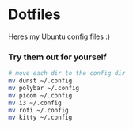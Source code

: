 # Dotfiles
Heres my Ubuntu config files :)

### Try them out for yourself
```sh
# move each dir to the config dir
mv dunst ~/.config
mv polybar ~/.config
mv picom ~/.config
mv i3 ~/.config
mv rofi ~/.config
mv kitty ~/.config
```
